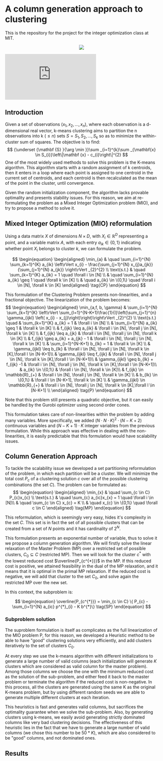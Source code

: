 # A column generation approach to clustering

This is the repository for the project for the integer optimization class at MIT.

<p align="center">
<img src="https://www.raspberrypi.org/app/uploads/2018/03/RPi-Logo-Reg-SCREEN-199x250.png">
</p>

![equation](http://www.sciweavers.org/tex2img.php?eq=%5Cbegin%7Bequation%7D%0A%5Cbegin%7Baligned%7D%0A%20%20%20%20%5Cmin_%7Ba%7D%20%26%09%5Cquad%20%20%5Csum_%7Bi%3D1%7D%5E%7BN%7D%20%5Csum_%7Bk%3D1%7D%5E%7BK%7D%20a_%7Bik%7D%20%5Cleft%5CrVert%20x_%7Bi%7D%20-%20%5Cfrac%7B%5Csum_%7Bj%3D1%7D%5E%7BN%7D%20x_%7Bj%7Da_%7Bjk%7D%7D%7B%5Csum_%7Bj%3D1%7D%5E%7BN%7D%20a_%7Bjk%7D%7D%20%5Cright%5CrVert%20_%7B2%7D%5E%7B2%7D%20%5C%5C%0A%20%20%20%20%5Ctext%7Bs.t.%7D%09%26%20%5Cquad%09%5Csum_%7Bk%3D1%7D%5E%7BK%7D%20a_%7Bik%7D%20%3D%201%20%5Cquad%20%5Cforall%20i%20%5Cin%20%5BN%5D%20%5C%5C%0A%20%20%20%20%20%20%20%20%20%20%20%20%20%20%20%20%26%20%5Cquad%09%5Csum_%7Bi%3D1%7D%5E%7BN%7D%20a_%7Bik%7D%20%5Cgeq%201%20%5Cquad%20%5Cforall%20k%20%5Cin%20%5BK%5D%20%5C%5C%0A%20%20%20%20%20%20%20%20%20%20%20%20%20%20%20%20%26%20%5Cquad%20a_%7Bik%7D%20%5Cin%20%5C%7B0%2C1%5C%7D%20%5Cquad%20%5Cforall%20i%20%5Cin%20%5BN%5D%2C%20%5Cforall%20k%20%5Cin%20%5BK%5D%0A%5Cend%7Baligned%7D%0A%5Ctag%7BKP%7D%5Clabel%7BKP%7D%0A%5Cend%7Bequation%7D&bc=White&fc=Black&im=png&fs=12&ff=arev&edit=0)



## Introduction 

Given a set of observations $(x_1, x_2, ... , x_n)$, where each observation is a d-dimensional real vector, k-means clustering aims to partition the n observations into k ($\leq n$) sets $S = {S_1, S_2, ..., S_k}$ so as to minimize the within-cluster sum of squares. The objective is to find:
$$
{\underset {\mathbf {S} }{\arg \min }}\sum _{i=1}^{k}\sum _{\mathbf{x} \in S_{i}}\left\|\mathbf {x} - c_{i}\right\|^{2}
$$
One of the most widely used methods to solve this problem is the K-means algorithm. This algorithm starts with a random assignment of k centroids, then it enters in a loop where each point is assigned to one centroid in the current set of centroids, and each centroid is then recalculated as the mean of the point in the cluster, until convergence. 

Given the random initialization component, the algorithm lacks provable optimality and presents stability issues. For this reason, we aim at re-formulating the problem as a Mixed Integer Optimization problem (MIO), and try to propose a method to solve it. 

## Mixed Integer Optimization (MIO) reformulation

Using a data matrix $X$ of dimensions $N \times D$, with  $X_{i} \in \mathbb{R}^{D}$ representing a point, and a variable matrix $A$, with each entry $a_{ik} \in \{0,1\}$ indicating whether point $X_{i}$ belongs to cluster $k$, we can formulate the problem. 

$$
\begin{equation}
\begin{aligned}
    \min_{a} &	\quad  \sum_{i=1}^{N} \sum_{k=1}^{K} a_{ik} \left\rVert x_{i} - \frac{\sum_{j=1}^{N} x_{j}a_{jk}}{\sum_{j=1}^{N} a_{jk}} \right\rVert _{2}^{2} \\
    \text{s.t.}	& \quad	\sum_{k=1}^{K} a_{ik} = 1 \quad \forall i \in [N] \\
                & \quad	\sum_{i=1}^{N} a_{ik} \geq 1 \quad \forall k \in [K] \\
                & \quad a_{ik} \in \{0,1\} \quad \forall i \in [N], \forall k \in [K]
\end{aligned}
\tag{CP}
\end{equation}
$$

This formulation of the Clustering Problem presents non-linearities, and a fractional objective. The linearization of the problem becomes: 
$$
\begin{equation}
    \begin{aligned}
        \min_{a,f, b, \gamma}		&	\sum_{i=1}^{N} \sum_{k=1}^{K} \left\rVert \sum_{l=1}^{N-K+1}\frac{1}{l}\left(\sum_{j=1}^{n} \gamma_{ijkl} \left( x_{i} - x_{j}\right)\right)\right\rVert _{2}^{2} \\
        \text{s.t.}	\quad 
        & \sum_{k=1}^{K} a_{ik} = 1 & \forall i \in [N] \\
        & \sum_{i=1}^{N} a_{ik} \geq 1 & \forall k \in [K] \\
        & f_{ijk} \leq a_{ik} & \forall i \in [N], \forall j \in [N], \forall k \in [K] \\
        & f_{ijk} \leq a_{jk} & \forall i \in [N], \forall j \in [N], \forall k \in [K] \\
        & f_{ijk} \geq a_{ik} + a_{jk} - 1 & \forall i \in [N], \forall j \in [N], \forall k \in [K] \\
        & \sum_{i=1}^{N-K+1} b_{lk} = 1 & \forall k \in [K] \\
        & \gamma_{ijkl} \leq b_{lk} & \forall i \in [N], \forall j \in [N], \forall k \in [K],\forall l \in [N-K+1]\\
        & \gamma_{ijkl} \leq f_{ijk} & \forall i \in [N], \forall j \in [N], \forall k \in [K],\forall l \in [N-K+1]\\
        & \gamma_{ijkl} \geq b_{lk} + f_{ijk} -1 & \forall i \in [N], \forall j \in [N], \forall k \in [K],\forall l \in [N-K+1]\\
        & a_{ik} \in \{0,1\} & \forall i \in [N], \forall k \in [K]\\
        & f_{ijk} \in \mathbb{R}_{+} & \forall i \in [N], \forall j \in [N], \forall k \in [K] \\
        & b_{lk} \in \{0,1\} & \forall l \in [N-K+1], \forall k \in [K] \\ 
        & \gamma_{ijkl} \in \mathbb{R}_{+} & \forall i \in [N], \forall j \in [N], \forall k \in [K],\forall l \in [N-K+1] \\
    \end{aligned}
    \tag{P}
\end{equation}
$$

Note that this problem still presents a quadratic objective, but it can easily be handled by the Gurobi optimizer using second order cones. 

This formulation takes care of non-linearities within the problem by adding many variables. More specifically, we added $(N \cdot N \cdot K)^2 \cdot (N-K+2)$ continuous variables and $(N-K+1)\cdot K$ integer variables from the previous formulation. While this approach was effective in dealing with the non-linearities, it is easily predictable that this formulation would have scalability issues.

## Column Generation Approach

To tackle the scalability issue we developed a set partitioning reformulation of the problem, in which each partition will be a cluster. We will minimize the total cost $P_{c}$ of a clustering solution $c$ over all of the possible clustering combinations (the set $C$). The problem can be formulated as: 
$$
\begin{equation}
    \begin{aligned}
        \min_{x} &	\quad  \sum_{c \in C} P_{c}x_{c} \\
        \text{s.t.}	& \quad	\sum_{c} a_{ic}x_{x} = 1 \quad \forall i \in [N]\\
                    & \quad	\sum_{c \in C} x_{c} = K \\
                    & \quad x_{c} \in \{0,1\} \quad \forall c \in C
    \end{aligned}
    \tag{MP}
\end{equation}
$$

This reformulation, which is seemingly very easy, hides it's complexity in the set $C$. This set is in fact the set of all possible clusters that can be created from a set of $N$ points and it has cardinality of $2^{N}$.

This formulation presents an exponential number of variable, thus to solve it we propose a column generation algorithm. We will firstly solve the linear relaxation of the Master Problem (MP) over a restricted set of possible clusters, $C_{0} \subseteq C$ (restricted MP). Then we will look for the cluster $c^{*}$ with the lowest reduced cost $\overline{P_{c^{*}}}$ in the MP. If this reduced cost is positive, we attained feasibility in the dual of the MP relaxation, and it means that it is optimal in the primal MP relaxation. If the reduced cost is negative, we will add that cluster to the set $C_{0}$, and solve again the restricted MP over the new set. 

In this context, the subproblem is: 

$$
\begin{equation}
        \overline{P_{c^{*}}} = \min_{c \in C} \{ P_{c} - \sum_{i=1}^{N} a_{ic} p^{*}_{i} - K b^{*}\}
    \tag{SP}
\end{equation}
$$

### **Subproblem solution**

The suproblem formulation is itself as complicates as the full linearization of the MIO problem P, for this reason, we developed a Heuristic method to be able to have "good" clustering solutions very efficiently, and add clusters iteratively to the set of clusters $C_{0}$.

At every step we use the k-means algorithm with different initializations to generate a large number of valid columns (each initialization will generate $K$ clusters which are considered as valid column for the master problem). Among those columns we choose the one with the minimum reduced cost as the solution of the sub-problem, and either feed it back to the master problem or terminate the algorithm if the reduced cost is non-negative.
In this process, all the clusters are generated using the same K as the original K-means problem, but by using different random seeds we are able to generate multiple different clusters at each iteration. 

This heuristics is fast and generates valid columns, but sacrifices the optimality guarantee when we solve the sub-problem. Also, by generating clusters using k-means, we easily avoid generating strictly dominated columns like very bad clustering decisions. The effectiveness of this heuristic lies in the fact that we have to generate a large number of valid columns (we chose this number to be $50*K$), which are also considered to be "good" columns, and not dominated ones.

## Results


